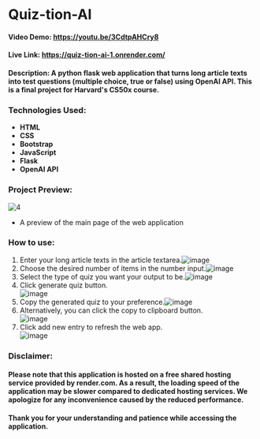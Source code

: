 # Quiz-tion-AI

#### Video Demo: https://youtu.be/3CdtpAHCry8
#### Live Link: https://quiz-tion-ai-1.onrender.com/

#### Description: A python flask web application that turns long article texts into test questions (multiple choice, true or false) using OpenAI API. This is a final project for Harvard's CS50x course.

### Technologies Used:
- **HTML**
- **CSS** 
- **Bootstrap** 
- **JavaScript**
- **Flask** 
- **OpenAI API** 

### Project Preview:
![4](https://github.com/ivanovich18/Quiz-tion-AI/assets/88656474/be2f701a-8e99-4ddc-a39b-0e47ac41a3b5)
- A preview of the main page of the web application

### How to use:
1. Enter your long article texts in the article textarea.![image](https://user-images.githubusercontent.com/88656474/233829346-0000a2a8-c871-43f6-90ef-c5196f30f3bd.png)
2. Choose the desired number of items in the number input.![image](https://user-images.githubusercontent.com/88656474/233829364-848bae02-ad8f-4036-9b89-f391d585996c.png)
3. Select the type of quiz you want your output to be.![image](https://user-images.githubusercontent.com/88656474/233829382-8127599f-4a4f-45a4-a236-25d581263586.png)
4. Click generate quiz button.<br>
![image](https://user-images.githubusercontent.com/88656474/233829395-8b498bde-ab7d-4d1e-9fd3-ccf1bd1953e9.png)
5. Copy the generated quiz to your preference.![image](https://user-images.githubusercontent.com/88656474/233829424-33b1abd5-6d5c-42d4-8eac-99f2b9461fd0.png)
6. Alternatively, you can click the copy to clipboard button. <br> ![image](https://github.com/ivanovich18/Quiz-tion-AI/assets/88656474/90944e6f-20ac-46e4-9714-cc450bde59b1)
7. Click add new entry to refresh the web app. <br> ![image](https://github.com/ivanovich18/Quiz-tion-AI/assets/88656474/0fa26395-4772-420a-95e1-278ac3b2da8b)

### Disclaimer: 
#### Please note that this application is hosted on a free shared hosting service provided by render.com. As a result, the loading speed of the application may be slower compared to dedicated hosting services. We apologize for any inconvenience caused by the reduced performance. <br>
#### Thank you for your understanding and patience while accessing the application.
